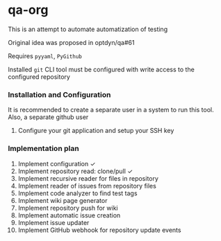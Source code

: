 # qa-org
This is an attempt to automate automatization of testing

Original idea was proposed in optdyn/qa#61

Requires `pyyaml`, `PyGithub`

Installed `git` CLI tool must be configured with write access to the configured repository

### Installation and Configuration

It is recommended to create a separate user in a system to run this tool. Also, a separate github user

1. Configure your git application and setup your SSH key


### Implementation plan

1. Implement configuration ✓
2. Implement repository read: clone/pull ✓
3. Implement recursive reader for files in repository
4. Implement reader of issues from repository files
5. Implement code analyzer to find test tags
6. Implement wiki page generator
7. Implement repository push for wiki
8. Implement automatic issue creation
9. Implement issue updater
10. Implement GitHub webhook for repository update events